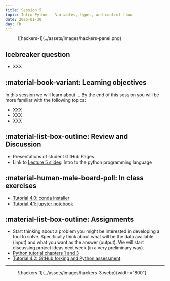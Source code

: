 ```yaml
---
title: Session 5
topic: Intro Python - Variables, types, and control flow
date: 2025-01-30
day: Th
---
```



<figure markdown="span">
  ![hackers-1](../assets/images/hackers-panel.png)
</figure>

## Icebreaker question
* XXX

## :material-book-variant: Learning objectives
In this session we will learn about ...
By the end of this session you will be more familiar with the following topics:

- XXX
- XXX
- XXX


## :material-list-box-outline: Review and Discussion
- Presentations of student GitHub Pages
- Link to [Lecture 5 slides](../../lectures/5.0/): Intro to the python programming language

## :material-human-male-board-poll: In class exercises
- [Tutorial 4.0: conda installer](../../tutorials/4.0-conda)
- [Tutorial 4.1: jupyter notebook](../../tutorials/4.1-jupyter)

## :material-list-box-outline: Assignments
- Start thinking about a problem you might be interested in developing a tool to solve. Specifically think about what will be the data available (input) and what you want as the answer (output). We will start discussing project ideas next week (in a very preliminary way).
- [Python tutorial chapters 1 and 3](https://docs.python.org/3/tutorial/)
- [Tutorial 4.2: GitHub forking and Python assessment](../../tutorials/4.2-forking)

---------------------


<figure markdown="span">
  ![hackers-1](../assets/images/hackers-3.webp){width="800"}
</figure>

<!-- Notes
* Show the github 'Preview' tab
-->
